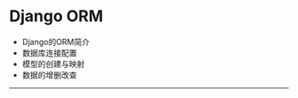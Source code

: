 # Django ORM
* Django的ORM简介
* 数据库连接配置
* 模型的创建与映射
* 数据的增删改查
-------------------------------------------------